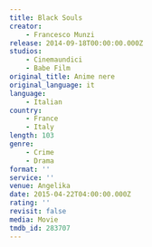 ```yaml
---
title: Black Souls
creator:
    - Francesco Munzi
release: 2014-09-18T00:00:00.000Z
studios:
    - Cinemaundici
    - Babe Film
original_title: Anime nere
original_language: it
language:
    - Italian
country:
    - France
    - Italy
length: 103
genre:
    - Crime
    - Drama
format: ''
service: ''
venue: Angelika
date: 2015-04-22T04:00:00.000Z
rating: ''
revisit: false
media: Movie
tmdb_id: 283707
---
```




